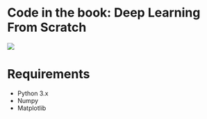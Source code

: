 # Code in the book: Deep Learning From Scratch

![](http://oo8lgm5bz.bkt.clouddn.com/2018-07-31-deep-learning-from-scratch-preview-00.jpg?imageView2/2/w/600)

# Requirements

* Python 3.x
* Numpy
* Matplotlib
